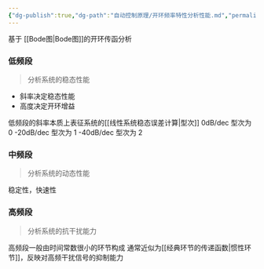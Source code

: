 ```yaml
---
{"dg-publish":true,"dg-path":"自动控制原理/开环频率特性分析性能.md","permalink":"/自动控制原理/开环频率特性分析性能/","dgPassFrontmatter":true,"noteIcon":"","created":"2024-05-20T13:11:25.642+08:00","updated":"2024-05-26T19:32:07.329+08:00"}
---
```


基于 [[Bode图\|Bode图]]的开环传函分析
### 低频段
>分析系统的稳态性能
- 斜率决定稳态性能
- 高度决定开环增益

低频段的斜率本质上表征系统的[[线性系统稳态误差计算\|型次]]
0dB/dec     型次为 0
-20dB/dec  型次为 1
-40dB/dec  型次为 2
### 中频段
>分析系统的动态性能

稳定性，快速性
### 高频段
>分析系统的抗干扰能力

高频段一般由时间常数很小的环节构成
通常近似为[[经典环节的传递函数\|惯性环节]]，反映对高频干扰信号的抑制能力





